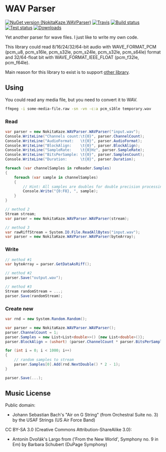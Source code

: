 # WAV Parser
[![NuGet version (NokitaKaze.WAVParser)](https://img.shields.io/nuget/v/NokitaKaze.WAVParser.svg?style=flat)](https://www.nuget.org/packages/NokitaKaze.WAVParser/)
[![Travis](https://img.shields.io/travis/nokitakaze/dotnet-wavparser.svg)](https://travis-ci.org/nokitakaze/dotnet-wavparser)
[![Build status](https://ci.appveyor.com/api/projects/status/3fgpod9vvmgu45v8/branch/master?svg=true)](https://ci.appveyor.com/project/nokitakaze/dotnet-wavparser/branch/master)
[![Test status](https://img.shields.io/appveyor/tests/nokitakaze/dotnet-wavparser.svg)](https://ci.appveyor.com/project/nokitakaze/dotnet-wavparser/branch/master)
[![Downloads](https://img.shields.io/nuget/dt/NokitaKaze.WAVParser.svg)](https://www.nuget.org/packages/NokitaKaze.WAVParser)

Yet another parser for wave files. I just like to write my own code.

This library could read 8/16/24/32/64-bit audio with WAVE_FORMAT_PCM (pcm_u8, pcm_s16le, pcm_s32le, pcm_s24le, pcm_s32le, pcm_s64le) format and 32/64-float bit with WAVE_FORMAT_IEEE_FLOAT (pcm_f32le, pcm_f64le).

Main reason for this library to exist is to support [other library](https://github.com/nokitakaze/VSTAudioProcessor).

## Using

You could read any media file, but you need to convert it to WAV.
```bash
ffmpeg -i some-media-file.raw -sn -vn -c:a pcm_s16le temporary.wav
```

### Read
```csharp
var parser = new NokitaKaze.WAVParser.WAVParser("input.wav");
Console.WriteLine("Channels count:\t{0}", parser.ChannelCount);
Console.WriteLine("AudioFormat:   \t{0}", parser.AudioFormat);
Console.WriteLine("BlockAlign:    \t{0}", parser.BlockAlign);
Console.WriteLine("SampleRate:    \t{0}Hz", parser.SampleRate);
Console.WriteLine("BitsPerSample: \t{0}", parser.SamplesCount);
Console.WriteLine("Duration:      \t{0}", parser.Duration);

foreach (var channelSamples in reReader.Samples)
{
    foreach (var sample in channelSamples)
    {
        // Hint: All samples are doubles for double precision processing
        Console.Write("{0:F8}, ", sample);
    }
}
```

```csharp
// method 2
Stream stream;
var parser = new NokitaKaze.WAVParser.WAVParser(stream);

// method 3
var rawRiffStream = System.IO.File.ReadAllBytes("input.wav");
var parser = new NokitaKaze.WAVParser.WAVParser(byteArray);
```

### Write
```csharp
// method #1
var byteArray = parser.GetDataAsRiff();

// method #2
parser.Save("output.wav");

// method #3
Stream randomStream = ...;
parser.Save(randomStream);
```

### Create new
```csharp
var rnd = new System.Random.Random();

var parser = new NokitaKaze.WAVParser.WAVParser();
parser.ChannelCount = 1;
parser.Samples = new List<List<double>>() {new List<double>()};
parser.BlockAlign = (ushort) (parser.ChannelCount * parser.BitsPerSample / 8);

for (int i = 0; i < 1000; i++)
{
    // random samples to stream
    parser.Samples[0].Add(rnd.NextDouble() * 2 - 1);
}

parser.Save(...);
```

## Music License
Public domain:
- Johann Sebastian Bach's "Air on G String" (from Orchestral Suite no. 3) by the USAF Strings (US Air Force Band)

CC BY-SA 3.0 (Creative Commons Attribution-ShareAlike 3.0):
- Antonín Dvořák's Largo from ('From the New World', Symphony no. 9 in Em) by Barbara Schubert (DuPage Symphony)
